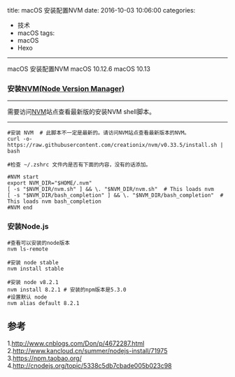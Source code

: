 title: macOS 安装配置NVM
date: 2016-10-03 10:06:00
categories:
- 技术
- macOS
tags:
- macOS
- Hexo
---
macOS 安装配置NVM
macOS 10.12.6
macOS 10.13

### 安装[NVM(Node Version Manager)](https://github.com/creationix/nvm)
***
需要访问[NVM](https://github.com/creationix/nvm#install-script)站点查看最新版的安装NVM shell脚本。
***
```
#安装 NVM  # 此脚本不一定是最新的。请访问NVM站点查看最新版本的NVM。
curl -o- https://raw.githubusercontent.com/creationix/nvm/v0.33.5/install.sh | bash

#检查 ~/.zshrc 文件内是否有下面的内容，没有的话添加。

#NVM start
export NVM_DIR="$HOME/.nvm"
[ -s "$NVM_DIR/nvm.sh" ] && \. "$NVM_DIR/nvm.sh"  # This loads nvm
[ -s "$NVM_DIR/bash_completion" ] && \. "$NVM_DIR/bash_completion"  # This loads nvm bash_completion
#NVM end
```

### 安装Node.js 
```
#查看可以安装的node版本
nvm ls-remote

#安装 node stable
nvm install stable

#安装 node v8.2.1
nvm install 8.2.1 # 安装的npm版本是5.3.0
#设置默认 node
nvm alias default 8.2.1
```

## 参考

1.http://www.cnblogs.com/Don/p/4672287.html
2.http://www.kancloud.cn/summer/nodejs-install/71975
3.https://npm.taobao.org/
4.http://cnodejs.org/topic/5338c5db7cbade005b023c98